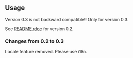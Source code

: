 ## Usage

Version 0.3 is not backward compatible!!
Only for version 0.3.

See [README.rdoc](https://github.com/raykin/rails_dictionary/blob/sti/README.v2.0.rdoc) for version 0.2.

### Changes from 0.2 to 0.3

Locale feature removed. Please use i18n.
